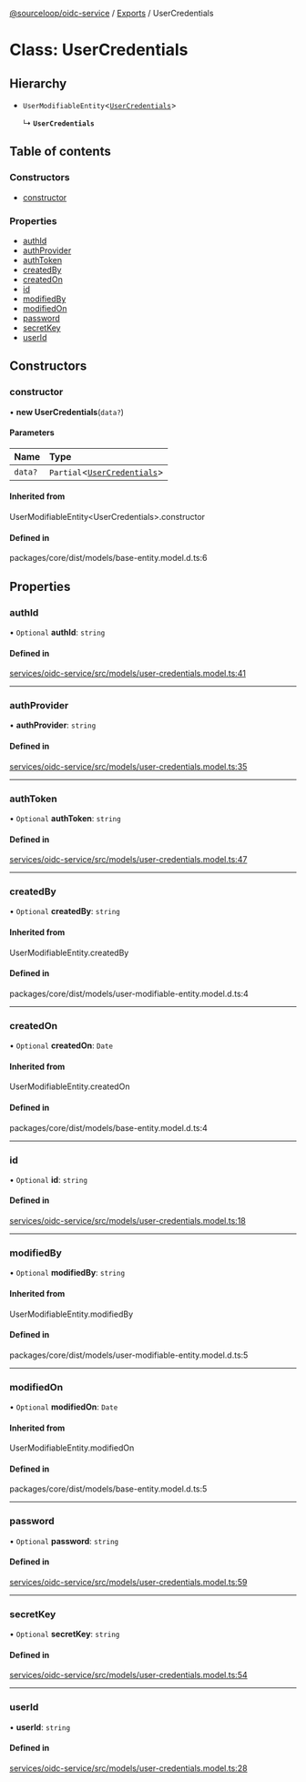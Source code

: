 [@sourceloop/oidc-service](../README.md) / [Exports](../modules.md) / UserCredentials

# Class: UserCredentials

## Hierarchy

- `UserModifiableEntity`<[`UserCredentials`](UserCredentials.md)\>

  ↳ **`UserCredentials`**

## Table of contents

### Constructors

- [constructor](UserCredentials.md#constructor)

### Properties

- [authId](UserCredentials.md#authid)
- [authProvider](UserCredentials.md#authprovider)
- [authToken](UserCredentials.md#authtoken)
- [createdBy](UserCredentials.md#createdby)
- [createdOn](UserCredentials.md#createdon)
- [id](UserCredentials.md#id)
- [modifiedBy](UserCredentials.md#modifiedby)
- [modifiedOn](UserCredentials.md#modifiedon)
- [password](UserCredentials.md#password)
- [secretKey](UserCredentials.md#secretkey)
- [userId](UserCredentials.md#userid)

## Constructors

### constructor

• **new UserCredentials**(`data?`)

#### Parameters

| Name | Type |
| :------ | :------ |
| `data?` | `Partial`<[`UserCredentials`](UserCredentials.md)\> |

#### Inherited from

UserModifiableEntity<UserCredentials\>.constructor

#### Defined in

packages/core/dist/models/base-entity.model.d.ts:6

## Properties

### authId

• `Optional` **authId**: `string`

#### Defined in

[services/oidc-service/src/models/user-credentials.model.ts:41](https://github.com/sourcefuse/loopback4-microservice-catalog/blob/93a7f917/services/oidc-service/src/models/user-credentials.model.ts#L41)

___

### authProvider

• **authProvider**: `string`

#### Defined in

[services/oidc-service/src/models/user-credentials.model.ts:35](https://github.com/sourcefuse/loopback4-microservice-catalog/blob/93a7f917/services/oidc-service/src/models/user-credentials.model.ts#L35)

___

### authToken

• `Optional` **authToken**: `string`

#### Defined in

[services/oidc-service/src/models/user-credentials.model.ts:47](https://github.com/sourcefuse/loopback4-microservice-catalog/blob/93a7f917/services/oidc-service/src/models/user-credentials.model.ts#L47)

___

### createdBy

• `Optional` **createdBy**: `string`

#### Inherited from

UserModifiableEntity.createdBy

#### Defined in

packages/core/dist/models/user-modifiable-entity.model.d.ts:4

___

### createdOn

• `Optional` **createdOn**: `Date`

#### Inherited from

UserModifiableEntity.createdOn

#### Defined in

packages/core/dist/models/base-entity.model.d.ts:4

___

### id

• `Optional` **id**: `string`

#### Defined in

[services/oidc-service/src/models/user-credentials.model.ts:18](https://github.com/sourcefuse/loopback4-microservice-catalog/blob/93a7f917/services/oidc-service/src/models/user-credentials.model.ts#L18)

___

### modifiedBy

• `Optional` **modifiedBy**: `string`

#### Inherited from

UserModifiableEntity.modifiedBy

#### Defined in

packages/core/dist/models/user-modifiable-entity.model.d.ts:5

___

### modifiedOn

• `Optional` **modifiedOn**: `Date`

#### Inherited from

UserModifiableEntity.modifiedOn

#### Defined in

packages/core/dist/models/base-entity.model.d.ts:5

___

### password

• `Optional` **password**: `string`

#### Defined in

[services/oidc-service/src/models/user-credentials.model.ts:59](https://github.com/sourcefuse/loopback4-microservice-catalog/blob/93a7f917/services/oidc-service/src/models/user-credentials.model.ts#L59)

___

### secretKey

• `Optional` **secretKey**: `string`

#### Defined in

[services/oidc-service/src/models/user-credentials.model.ts:54](https://github.com/sourcefuse/loopback4-microservice-catalog/blob/93a7f917/services/oidc-service/src/models/user-credentials.model.ts#L54)

___

### userId

• **userId**: `string`

#### Defined in

[services/oidc-service/src/models/user-credentials.model.ts:28](https://github.com/sourcefuse/loopback4-microservice-catalog/blob/93a7f917/services/oidc-service/src/models/user-credentials.model.ts#L28)
